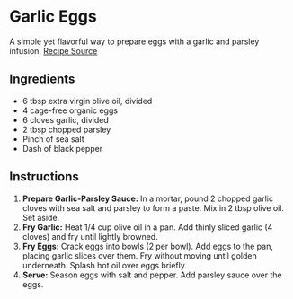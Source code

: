 # Garlic Eggs

A simple yet flavorful way to prepare eggs with a garlic and parsley infusion. [Recipe Source](https://www.youtube.com/watch?v=SE6WkS8ivSE)

## Ingredients

- 6 tbsp extra virgin olive oil, divided
- 4 cage-free organic eggs
- 6 cloves garlic, divided
- 2 tbsp chopped parsley
- Pinch of sea salt
- Dash of black pepper

## Instructions

1. **Prepare Garlic-Parsley Sauce:** In a mortar, pound 2 chopped garlic cloves with sea salt and parsley to form a paste. Mix in 2 tbsp olive oil. Set aside.
2. **Fry Garlic:** Heat 1/4 cup olive oil in a pan. Add thinly sliced garlic (4 cloves) and fry until lightly browned.
3. **Fry Eggs:** Crack eggs into bowls (2 per bowl). Add eggs to the pan, placing garlic slices over them. Fry without moving until golden underneath. Splash hot oil over eggs briefly.
4. **Serve:** Season eggs with salt and pepper. Add parsley sauce over the eggs.
